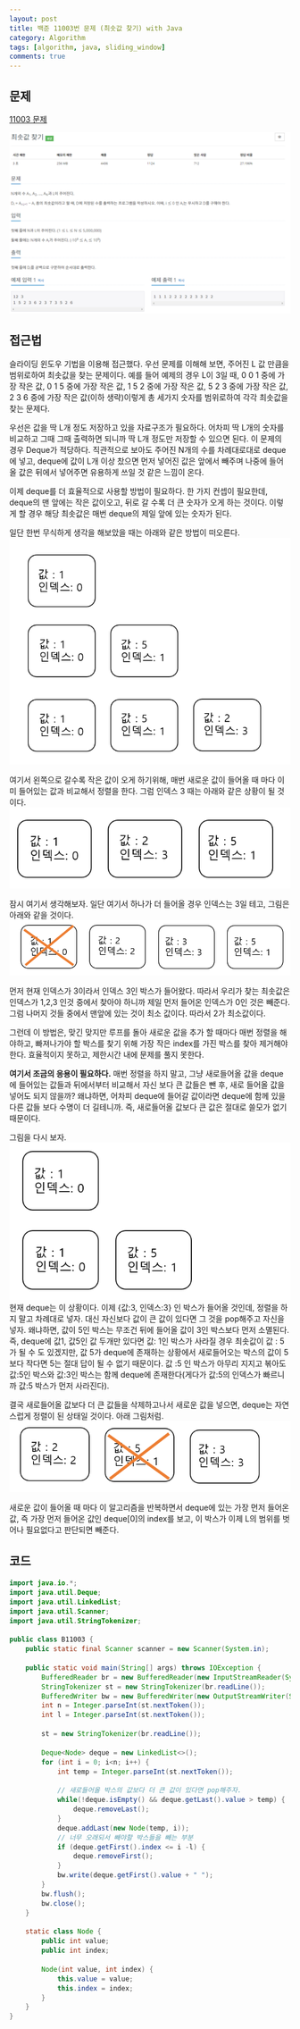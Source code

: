 ```yaml
---
layout: post
title: 백준 11003번 문제 (최솟값 찾기) with Java
category: Algorithm
tags: [algorithm, java, sliding_window]
comments: true
---
```


## 문제
[11003 문제](https://www.acmicpc.net/problem/11003)

![profile](/public/img/algo/11003_1.PNG)

## 접근법
슬라이딩 윈도우 기법을 이용해 접근했다. 우선 문제를 이해해 보면, 주어진 L 값 만큼을 범위로하여 최솟값을 찾는 문제이다. 예를 들어 예제의 경우 L이 3일 때, 0 0 1 중에 가장 작은 값, 0 1 5 중에 가장 작은 값, 1 5 2 중에 가장 작은 값, 5 2 3 중에 가장 작은 값, 2 3 6 중에 가장 작은 값(이하 생략)이렇게 총 세가지 숫자를 범위로하여 각각 최솟값을 찾는 문제다. 

우선은 값을 딱 L개 정도 저장하고 있을 자료구조가 필요하다. 어차피 딱 L개의 숫자를 비교하고 그때 그때 출력하면 되니까 딱 L개 정도만 저장할 수 있으면 된다. 이 문제의 경우 Deque가 적당하다. 직관적으로 보아도 주어진 N개의 수를 차례대로대로 deque에 넣고, deque에 값이 L개 이상 찼으면 먼저 넣어진 값은 앞에서 빼주며 나중에 들어올 값은 뒤에서 넣어주면 유용하게 쓰일 것 같은 느낌이 온다. 

이제 deque를 더 효율적으로 사용할 방법이 필요하다. 한 가지 컨셉이 필요한데, deque의 맨 앞에는 작은 값이오고, 뒤로 갈 수록 더 큰 숫자가 오게 하는 것이다. 이렇게 할 경우 해당  최솟값은 매번 deque의 제일 앞에 있는 숫자가 된다. 

일단 한번 무식하게 생각을 해보았을 때는 아래와 같은 방법이 떠오른다.
![profile](/public/img/algo/11003_2.PNG)

여기서 왼쪽으로 갈수록 작은 값이 오게 하기위해, 매번 새로운 값이 들어올 때 마다 이미 들어있는 값과 비교해서 정렬을 한다. 그럼 인덱스 3 때는 아래와 같은 상황이 될 것이다.
![profile](/public/img/algo/11003_3.PNG)

잠시 여기서 생각해보자. 일단 여기서 하나가 더 들어올 경우 인덱스는 3일 테고, 그림은 아래와 같을 것이다.
![profile](/public/img/algo/11003_4.PNG)

먼저 현재 인덱스가 3이라서 인덱스 3인 박스가 들어왔다. 따라서 우리가 찾는 최솟값은 인덱스가 1,2,3 인것 중에서 찾아야 하니까 제일 먼저 들어온 인덱스가 0인 것은 빼준다.
그럼 나머지 것들 중에서 맨앞에 있는 것이 최소 값이다. 따라서 2가 최소값이다.

그런데 이 방법은, 맞긴 맞지만 루프를 돌아 새로운 값을 추가 할 때마다 매번 정렬을 해야하고, 빠져나가야 할 박스를 찾기 위해 가장 작은 index를 가진 박스를 찾아 제거해야 한다. 효율적이지 못하고, 제한시간 내에 문제를 풀지 못한다.

**여기서 조금의 응용이 필요하다.** 매번 정렬을 하지 말고, 그냥 새로들어올 값을 deque에 들어있는 값들과 뒤에서부터 비교해서 자신 보다 큰 값들은 뺀 후, 새로 들어올 값을 넣어도 되지 않을까? 왜냐하면, 어차피 deque에 들어갈 값이라면 deque에 함께 있을 다른 값들 보다 수명이 더 길테니까. 즉, 새로들어올 값보다 큰 값은 절대로 쓸모가 없기 때문이다.

그림을 다시 보자.
![profile](/public/img/algo/11003_5.PNG)
현재 deque는 이 상황이다. 이제 {값:3, 인덱스:3} 인 박스가 들어올 것인데, 정렬을 하지 말고 차례대로 넣자. 대신 자신보다 값이 큰 값이 있다면 그 것을 pop해주고 자신을 넣자. 왜냐하면, 값이 5인 박스는 무조건 뒤에 들어올 값이 3인 박스보다 먼저 소멸된다. 즉, deque에 값1, 값5인 값 두개만 있다면 값: 1인 박스가 사라질 경우 최솟값이 값 :  5가 될 수 도 있겠지만, 값 5가 deque에 존재하는 상황에서 새로들어오는 박스의 값이 5보다 작다면 5는 절대 답이 될 수 없기 때문이다. 값 :5 인 박스가 아무리 지지고 볶아도 값:5인 박스와 값:3인 박스는 함께 deque에 존재한다(게다가 값:5의 인덱스가 빠르니까 값:5 박스가 먼저 사라진다). 

결국 새로들어올 값보다 더 큰 값들을 삭제하고나서 새로운 값을 넣으면, deque는 자연스럽게 정렬이 된 상태일 것이다. 아래 그림처럼.
![profile](/public/img/algo/11003_6.PNG)

새로운 값이 들어올 때 마다 이 알고리즘을 반복하면서 deque에 있는 가장 먼저 들어온 값, 즉 가장 먼저 들어온 값인 deque[0]의 index를 보고, 이 박스가 이제 L의 범위를 벗어나 필요없다고 판단되면 빼준다. 

## 코드
```java
import java.io.*;
import java.util.Deque;
import java.util.LinkedList;
import java.util.Scanner;
import java.util.StringTokenizer;

public class B11003 {
    public static final Scanner scanner = new Scanner(System.in);

    public static void main(String[] args) throws IOException {
        BufferedReader br = new BufferedReader(new InputStreamReader(System.in));
        StringTokenizer st = new StringTokenizer(br.readLine());
        BufferedWriter bw = new BufferedWriter(new OutputStreamWriter(System.out));
        int n = Integer.parseInt(st.nextToken());
        int l = Integer.parseInt(st.nextToken());

        st = new StringTokenizer(br.readLine());

        Deque<Node> deque = new LinkedList<>();
        for (int i = 0; i<n; i++) {
            int temp = Integer.parseInt(st.nextToken());

            // 새로들어올 박스의 값보다 더 큰 값이 있다면 pop해주자. 
            while(!deque.isEmpty() && deque.getLast().value > temp) {
                deque.removeLast();
            }
            deque.addLast(new Node(temp, i));
            // 너무 오래되서 빼야할 박스들을 빼는 부분
            if (deque.getFirst().index <= i -l) {
                deque.removeFirst();
            }
            bw.write(deque.getFirst().value + " ");
        }
        bw.flush();
        bw.close();
    }

    static class Node {
        public int value;
        public int index;

        Node(int value, int index) {
            this.value = value;
            this.index = index;
        }
    }
}
```
